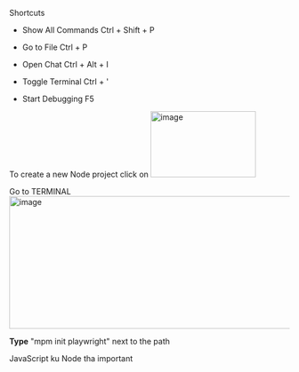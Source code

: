 Shortcuts

  * Show All Commands Ctrl + Shift + P

  * Go to File Ctrl + P

  * Open Chat Ctrl + Alt + I

  * Toggle Terminal Ctrl + '

  * Start Debugging F5

To create a new Node project click on 
<img width="189" height="119" alt="image" src="https://github.com/user-attachments/assets/5bf89a11-4d79-4edd-aa4b-156e359a91f4" />

Go to TERMINAL
<img width="1352" height="239" alt="image" src="https://github.com/user-attachments/assets/73ddf0db-69b6-4c6e-81b6-beac63486c67" />

**Type** "mpm init playwright" next to the path

JavaScript ku Node tha important


